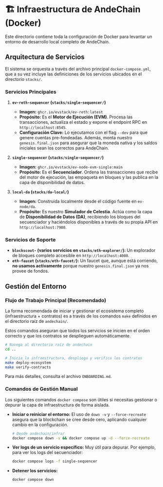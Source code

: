 # 🏗️ Infraestructura de AndeChain (Docker)

Este directorio contiene toda la configuración de Docker para levantar un entorno de desarrollo local completo de AndeChain.

## Arquitectura de Servicios

El sistema se orquesta a través del archivo principal `docker-compose.yml`, que a su vez incluye las definiciones de los servicios ubicados en el directorio `stacks/`.

### Servicios Principales

1.  **`ev-reth-sequencer` (`stacks/single-sequencer/`)**
    *   **Imagen:** `ghcr.io/evstack/ev-reth:latest`
    *   **Propósito:** Es el **Motor de Ejecución (EVM)**. Procesa las transacciones, actualiza el estado y expone el endpoint RPC en `http://localhost:8545`.
    *   **Configuración Clave:** Lo ejecutamos con el flag `--dev` para que genere cuentas pre-fondeadas. Además, monta nuestro `genesis.final.json` para asegurar que la moneda nativa y los saldos iniciales sean los correctos para AndeChain.

2.  **`single-sequencer` (`stacks/single-sequencer/`)**
    *   **Imagen:** `ghcr.io/evstack/ev-node-evm-single:main`
    *   **Propósito:** Es el **Secuenciador**. Ordena las transacciones que recibe del motor de ejecución, las empaqueta en bloques y las publica en la capa de disponibilidad de datos.

3.  **`local-da` (`stacks/da-local/`)**
    *   **Imagen:** Construida localmente desde el código fuente en `ev-node/da`.
    *   **Propósito:** Es nuestro **Simulador de Celestia**. Actúa como la capa de **Disponibilidad de Datos (DA)**, recibiendo los bloques del secuenciador y haciéndolos disponibles a través de su propia API en `http://localhost:7980`.

### Servicios de Soporte

*   **`blockscout-` (varios servicios en `stacks/eth-explorer/`):** Un explorador de bloques completo accesible en `http://localhost:4000`.
*   **`eth-faucet` (`stacks/eth-faucet/`):** Un faucet que, aunque está corriendo, **no usamos activamente** porque nuestro `genesis.final.json` ya nos provee de fondos.

## Gestión del Entorno

### Flujo de Trabajo Principal (Recomendado)

La forma recomendada de iniciar y gestionar el ecosistema completo (infraestructura + contratos) es a través de los comandos `make` definidos en el directorio raíz de `andechain/`.

Estos comandos aseguran que todos los servicios se inicien en el orden correcto y que los contratos se desplieguen automáticamente.

```bash
# Navega al directorio raíz de andechain
cd ..

# Inicia la infraestructura, despliega y verifica los contratos
make deploy-ecosystem
make verify-contracts
```

Para más detalles, consulta el archivo `ONBOARDING.md`.

### Comandos de Gestión Manual

Los siguientes comandos `docker compose` son útiles si necesitas gestionar o depurar la capa de infraestructura de forma aislada.

-   **Iniciar o reiniciar el entorno:**
    El uso de `down -v` y `--force-recreate` asegura que la blockchain se cree desde cero, aplicando cualquier cambio en la configuración.
    ```bash
    # Desde andechain/infra/
    docker compose down -v && docker compose up -d --force-recreate
    ```

-   **Ver logs de un servicio específico:**
    Muy útil para depurar. Por ejemplo, para ver los logs del secuenciador:
    ```bash
    docker compose logs -f single-sequencer
    ```

-   **Detener los servicios:**
    ```bash
    docker compose down
    ```